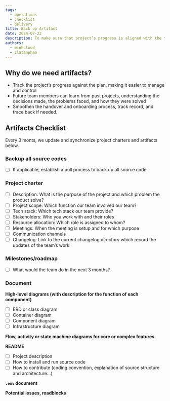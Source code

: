 ```yaml
---
tags:
  - operations
  - checklist
  - delivery
title: Back up Artifact
date: 2024-07-22
description: To make sure that project’s progress is aligned with the team plan, we collect artifacts every 3 months and save as record of what was done.
authors:
  - minhcloud
  - zlatanpham
---
```


## Why do we need artifacts?

- Track the project’s progress against the plan, making it easier to manage and control
- Future team members can learn from past projects, understanding the decisions made, the problems faced, and how they were solved
- Smoothen the handover and onboarding process, track record, and trace back if needed.

## Artifacts Checklist

Every 3 monts, we update and synchronize project charters and artifacts below.

### Backup all source codes

- [ ] If applicable, establish a pull process to back up all source code

### Project charter

- [ ] Description: What is the purpose of the project and which problem the product solve?
- [ ] Project scope: Which function our team involved our team?
- [ ] Tech stack: Which tech stack our team provide?
- [ ] Stakeholders: Who you work with and their roles
- [ ] Resource allocation: Which role is assigned to whom?
- [ ] Meetings: When the meeting is setup and for which purpose
- [ ] Communication channels
- [ ] Changelog: Link to the current changelog directory which record the updates of the team’s work

### Milestones/roadmap

- [ ] What would the team do in the next 3 months?

### Document

**High-level diagrams (with description for the function of each component)**

- [ ] ERD or class diagram
- [ ] Container diagram
- [ ] Component diagram
- [ ] Infrastructure diagram

**Flow, activity or state machine diagrams for core or complex features.**

**README**

- [ ] Project description
- [ ] How to install and run source code
- [ ] How to contribute (coding convention, explanation of source structure and architecture…)

**`.env` document**

**Potential issues, roadblocks**
